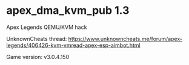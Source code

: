 # apex_dma_kvm_pub 1.3
 Apex Legends QEMU/KVM hack

UnknownCheats thread: https://www.unknowncheats.me/forum/apex-legends/406426-kvm-vmread-apex-esp-aimbot.html

Game version: v3.0.4.150
